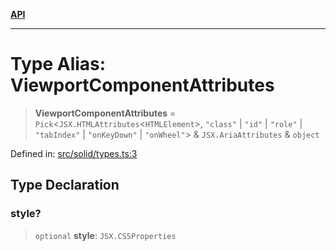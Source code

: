 [**API**](../../API.md)

***

# Type Alias: ViewportComponentAttributes

> **ViewportComponentAttributes** = `Pick`\<`JSX.HTMLAttributes`\<`HTMLElement`\>, `"class"` \| `"id"` \| `"role"` \| `"tabIndex"` \| `"onKeyDown"` \| `"onWheel"`\> & `JSX.AriaAttributes` & `object`

Defined in: [src/solid/types.ts:3](https://github.com/inokawa/virtua/blob/34eed8b48e1c1faedc2591408cf599f908a493e8/src/solid/types.ts#L3)

## Type Declaration

### style?

> `optional` **style**: `JSX.CSSProperties`
